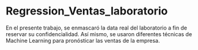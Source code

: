 # Regression_Ventas_laboratorio

En el presente trabajo, se enmascaró la data real del laboratorio a fin de reservar su confidencialidad. Así mismo, se usaron diferentes técnicas de Machine Learning para pronósticar las ventas de la empresa.
